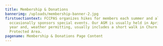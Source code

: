 ```yaml
---
title: Membership & Donations
bannerimg: /uploads/membership-banner-2.jpg
firstsectiontext: FCCPAS organizes hikes for members each summer and also
  occasionally sponsors special events. Our AGM is usually held in April of each
  year and, weather permitting, usually includes a short walk in Churn Creek
  Protected Area. 
pagename: Membership & Donations Page Content
---
```

